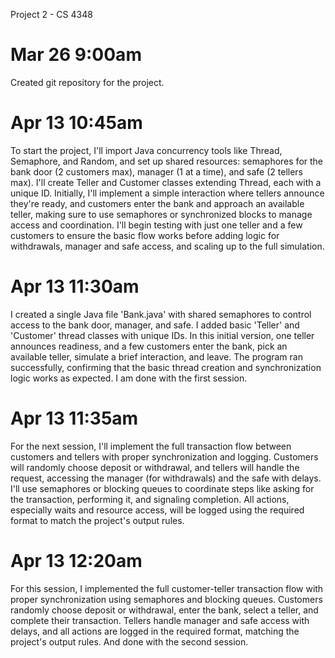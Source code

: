 Project 2 - CS 4348

# Mar 26 9:00am

Created git repository for the project.

# Apr 13 10:45am

To start the project, I'll import Java concurrency tools like Thread, Semaphore, and Random, and set up shared resources: 
semaphores for the bank door (2 customers max), manager (1 at a time), and safe (2 tellers max). I'll create Teller and 
Customer classes extending Thread, each with a unique ID. Initially, I'll implement a simple interaction where tellers 
announce they're ready, and customers enter the bank and approach an available teller, making sure to use semaphores or 
synchronized blocks to manage access and coordination. I'll begin testing with just one teller and a few customers to 
ensure the basic flow works before adding logic for withdrawals, manager and safe access, and scaling up to the full simulation.

# Apr 13 11:30am

I created a single Java file 'Bank.java' with shared semaphores to control access to the bank door, manager, and safe. 
I added basic 'Teller' and 'Customer' thread classes with unique IDs. In this initial version, one teller announces readiness, 
and a few customers enter the bank, pick an available teller, simulate a brief interaction, and leave. The program ran successfully, 
confirming that the basic thread creation and synchronization logic works as expected. I am done with the first session.

# Apr 13 11:35am

For the next session, I'll implement the full transaction flow between customers and tellers with proper synchronization and logging. 
Customers will randomly choose deposit or withdrawal, and tellers will handle the request, accessing the manager (for withdrawals) and 
the safe with delays. I'll use semaphores or blocking queues to coordinate steps like asking for the transaction, performing it, 
and signaling completion. All actions, especially waits and resource access, will be logged using the required format to match the project's output rules.

# Apr 13 12:20am

For this session, I implemented the full customer-teller transaction flow with proper synchronization using semaphores and blocking queues. 
Customers randomly choose deposit or withdrawal, enter the bank, select a teller, and complete their transaction. Tellers handle manager 
and safe access with delays, and all actions are logged in the required format, matching the project's output rules. And done with the second session.	